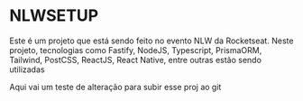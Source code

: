 # NLWSETUP

Este é um projeto que está sendo feito no evento NLW da Rocketseat. 
Neste projeto, tecnologias como Fastify, NodeJS, Typescript, PrismaORM, Tailwind, PostCSS, ReactJS, React Native, entre outras estão sendo utilizadas



Aqui vai um teste de alteração para subir esse proj ao git
